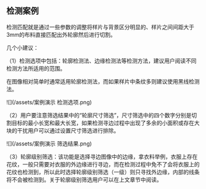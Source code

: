 ## 检测案例

检测匹配就是通过一些参数的调整将样片与背景区分明显的、样片之间间距大于3mm的布料直接匹配出外轮廓然后进行切割。

几个小建议：

（1）检测选项中包括：轮廓检测法、边缘检测法等检测方法，建议用户阅读不同检测方法所适用的范围。

在图像相对简单时通常适用轮廓检测法，而如果样片中条纹多则建议使用黑线检测法。

![](/assets/案例演示 检测选项.png)

（2）用户要注意筛选结果中的“轮廓尺寸筛选”，尺寸筛选中的四个数字分别是切割目标的最小长宽和最大长宽，如果检测寻边过程中出现了多余的小面积或存在大块的干扰用户可以通过设置尺寸筛选进行排除。

![](/assets/案例演示 筛选结果.png)

（3）轮廓级别筛选：该功能是选择寻边图像中的边缘，拿衣料举例，衣服上存在花纹，一般只需要对衣服的外边缘进行寻边，而在检测过程中免不了会将衣服上的花纹也检测到，所以此时选择轮廓级别筛选（一级）则只寻找外边缘，内部的线条将不会被检测到。关于轮廓级别筛选用户可以在上文章节中阅读。

